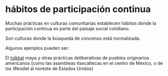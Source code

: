 # hábitos de participación continua

Muchas prácticas en culturas comunitarias establecen hábitos donde la participación continua es parte del paisaje social cotidiano.

Son culturas donde la búsqueda de concenso está normalizada.

Algunos ejemplos pueden ser:

El [tsikbal](tsikbal.md) maya y otras prácticas deliberativas de pueblos originarios americanos (como las asambleas tlaxcaltecas en el centro de México, o de los *Wendat* al noreste de Estados Unidos)
